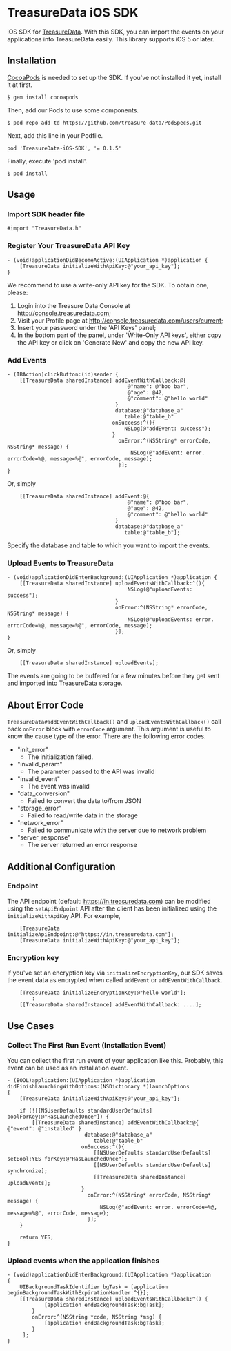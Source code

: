 TreasureData iOS SDK
===============

iOS SDK for [TreasureData](http://www.treasuredata.com/). With this SDK, you can import the events on your applications into TreasureData easily. This library supports iOS 5 or later.

## Installation

[CocoaPods](http://cocoapods.org/) is needed to set up the SDK. If you've not installed it yet, install it at first.

```
$ gem install cocoapods
```

Then, add our Pods to use some components.

```
$ pod repo add td https://github.com/treasure-data/PodSpecs.git
```

Next, add this line in your Podfile.

```
pod 'TreasureData-iOS-SDK', '= 0.1.5'
```

Finally, execute 'pod install'.

```
$ pod install
```

## Usage

### Import SDK header file

```
#import "TreasureData.h"
```

### Register Your TreasureData API Key

```
- (void)applicationDidBecomeActive:(UIApplication *)application {
    [TreasureData initializeWithApiKey:@"your_api_key"];
}
```

We recommend to use a write-only API key for the SDK. To obtain one, please:

1. Login into the Treasure Data Console at http://console.treasuredata.com;
2. Visit your Profile page at http://console.treasuredata.com/users/current;
3. Insert your password under the 'API Keys' panel;
4. In the bottom part of the panel, under 'Write-Only API keys', either copy the API key or click on 'Generate New' and copy the new API key.

### Add Events

```
- (IBAction)clickButton:(id)sender {
    [[TreasureData sharedInstance] addEventWithCallback:@{
                                       @"name": @"boo bar",
                                       @"age": @42,
                                       @"comment": @"hello world"
                                   }
                                   database:@"database_a"
                                      table:@"table_b"
                                  onSuccess:^(){
                                      NSLog(@"addEvent: success");
                                  }
                                    onError:^(NSString* errorCode, NSString* message) {
                                        NSLog(@"addEvent: error. errorCode=%@, message=%@", errorCode, message);
                                    }];
}
```
Or, simply

```
    [[TreasureData sharedInstance] addEvent:@{
                                       @"name": @"boo bar",
                                       @"age": @42,
                                       @"comment": @"hello world"
                                   }
                                   database:@"database_a"
                                      table:@"table_b"];
```


Specify the database and table to which you want to import the events.

### Upload Events to TreasureData

```
- (void)applicationDidEnterBackground:(UIApplication *)application {
    [[TreasureData sharedInstance] uploadEventsWithCallback:^(){
                                       NSLog(@"uploadEvents: success");
                                   }
                                   onError:^(NSString* errorCode, NSString* message) {
                                       NSLog(@"uploadEvents: error. errorCode=%@, message=%@", errorCode, message);
                                   }];
}
```
Or, simply

```
    [[TreasureData sharedInstance] uploadEvents];

```


The events are going to be buffered for a few minutes before they get sent and imported into TreasureData storage.

## About Error Code

`TreasureData#addEventWithCallback()` and `uploadEventsWithCallback()` call back `onError` block with `errorCode` argument. This argument is useful to know the cause type of the error. There are the following error codes.

- "init_error"
  - The initialization failed.
- "invalid_param"
  - The parameter passed to the API was invalid
- "invalid_event"
  - The event was invalid
- "data_conversion"
  - Failed to convert the data to/from JSON
- "storage_error"
  - Failed to read/write data in the storage
- "network_error"
  - Failed to communicate with the server due to network problem 
- "server_response"
  - The server returned an error response


## Additional Configuration

### Endpoint

The API endpoint (default: https://in.treasuredata.com) can be modified using the `setApiEndpoint` API after the client has been initialized using the `initializeWithApiKey` API. For example,

```
    [TreasureData initializeApiEndpoint:@"https://in.treasuredata.com"];
    [TreasureData initializeWithApiKey:@"your_api_key"];
```

### Encryption key

If you've set an encryption key via `initializeEncryptionKey`, our SDK saves the event data as encrypted when called `addEvent` or `addEventWithCallback`.  

```
    [TreasureData initializeEncryptionKey:@"hello world"];
        :
    [[TreasureData sharedInstance] addEventWithCallback: ....];
```

## Use Cases

### Collect The First Run Event (Installation Event)

You can collect the first run event of your application like this. Probably, this event can be used as an installation event.

```
- (BOOL)application:(UIApplication *)application didFinishLaunchingWithOptions:(NSDictionary *)launchOptions
{
    [TreasureData initializeWithApiKey:@"your_api_key"];

    if (![[NSUserDefaults standardUserDefaults] boolForKey:@"HasLaunchedOnce"]) {
        [[TreasureData sharedInstance] addEventWithCallback:@{ @"event": @"installed" }
						 database:@"database_a"
						    table:@"table_b"
						onSuccess:^(){
						    [[NSUserDefaults standardUserDefaults] setBool:YES forKey:@"HasLaunchedOnce"];
						    [[NSUserDefaults standardUserDefaults] synchronize];
						    [[TreasureData sharedInstance] uploadEvents];
						}
						  onError:^(NSString* errorCode, NSString* message) {
						      NSLog(@"addEvent: error. errorCode=%@, message=%@", errorCode, message);
						  }];
    }
    
    return YES;
}
```

### Upload events when the application finishes

```
- (void)applicationDidEnterBackground:(UIApplication *)application
{
    UIBackgroundTaskIdentifier bgTask = [application beginBackgroundTaskWithExpirationHandler:^{}];
    [[TreasureData sharedInstance] uploadEventsWithCallback:^() {
            [application endBackgroundTask:bgTask];
        }
        onError:^(NSString *code, NSString *msg) {
            [application endBackgroundTask:bgTask];
        }
     ];
}
```
